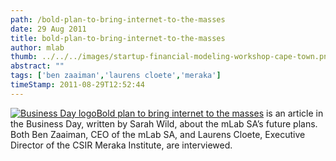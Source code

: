 ```yaml
---
path: /bold-plan-to-bring-internet-to-the-masses
date: 29 Aug 2011
title: bold-plan-to-bring-internet-to-the-masses
author: mlab
thumb: ../../../images/startup-financial-modeling-workshop-cape-town.png
abstract: ""
tags: ['ben zaaiman','laurens cloete','meraka']
timeStamp: 2011-08-29T12:52:44
---
```


[![Business Day logo](https:&#x2F;&#x2F;mlab.co.za&#x2F;wp-content&#x2F;uploads&#x2F;2011&#x2F;08&#x2F;bd_logo.png)](http:&#x2F;&#x2F;www.businessday.co.za&#x2F;articles&#x2F;Content.aspx?id&#x3D;151243)[Bold plan to bring internet to the masses](http:&#x2F;&#x2F;www.businessday.co.za&#x2F;articles&#x2F;Content.aspx?id&#x3D;151243) is an article in the Business Day, written by Sarah Wild, about the mLab SA’s future plans. Both Ben Zaaiman, CEO of the mLab SA, and Laurens Cloete, Executive Director of the CSIR Meraka Institute, are interviewed.


